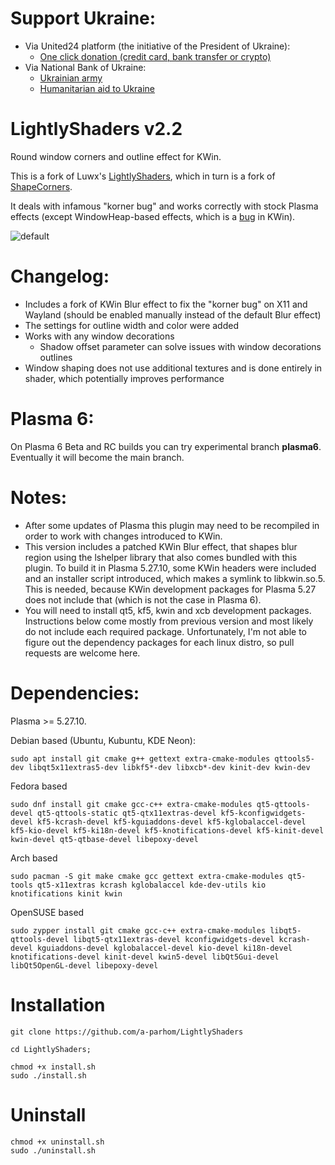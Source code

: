 # Support Ukraine:
  - Via United24 platform (the initiative of the President of Ukraine):
    - [One click donation (credit card, bank transfer or crypto)](https://u24.gov.ua/)
  - Via National Bank of Ukraine:
    - [Ukrainian army](https://bank.gov.ua/en/about/support-the-armed-forces)
    - [Humanitarian aid to Ukraine](https://bank.gov.ua/en/about/humanitarian-aid-to-ukraine)

# LightlyShaders v2.2
 Round window corners and outline effect for KWin.
 
 This is a fork of Luwx's [LightlyShaders](https://github.com/Luwx/LightlyShaders), which in turn is a fork of [ShapeCorners](https://sourceforge.net/projects/shapecorners/).  

 It deals with infamous "korner bug" and works correctly with stock Plasma effects (except WindowHeap-based effects, which is a [bug](https://bugs.kde.org/show_bug.cgi?id=457442) in KWin).

 ![default](https://github.com/a-parhom/LightlyShaders/blob/master/screenshot.png)

# Changelog:
  - Includes a fork of KWin Blur effect to fix the "korner bug" on X11 and Wayland (should be enabled manually instead of the default Blur effect)
  - The settings for outline width and color were added
  - Works with any window decorations
    - Shadow offset parameter can solve issues with window decorations outlines
  - Window shaping does not use additional textures and is done entirely in shader, which potentially improves performance

# Plasma 6:
On Plasma 6 Beta and RC builds you can try experimental branch **plasma6**. Eventually it will become the main branch.

# Notes:
  - After some updates of Plasma this plugin may need to be recompiled in order to work with changes introduced to KWin.
  - This version includes a patched KWin Blur effect, that shapes blur region using the lshelper library that also comes bundled with this plugin. To build it in Plasma 5.27.10, some KWin headers were included and an installer script introduced, which makes a symlink to libkwin.so.5. This is needed, because KWin development packages for Plasma 5.27 does not include that (which is not the case in Plasma 6).
  - You will need to install qt5, kf5, kwin and xcb development packages. Instructions below come mostly from previous version and most likely do not include each required package. Unfortunately, I'm not able to figure out the dependency packages for each linux distro, so pull requests are welcome here.

# Dependencies:
 
Plasma >= 5.27.10.
 
Debian based (Ubuntu, Kubuntu, KDE Neon):
```
sudo apt install git cmake g++ gettext extra-cmake-modules qttools5-dev libqt5x11extras5-dev libkf5*-dev libxcb*-dev kinit-dev kwin-dev 
```
Fedora based
```
sudo dnf install git cmake gcc-c++ extra-cmake-modules qt5-qttools-devel qt5-qttools-static qt5-qtx11extras-devel kf5-kconfigwidgets-devel kf5-kcrash-devel kf5-kguiaddons-devel kf5-kglobalaccel-devel kf5-kio-devel kf5-ki18n-devel kf5-knotifications-devel kf5-kinit-devel kwin-devel qt5-qtbase-devel libepoxy-devel
```
Arch based
```
sudo pacman -S git make cmake gcc gettext extra-cmake-modules qt5-tools qt5-x11extras kcrash kglobalaccel kde-dev-utils kio knotifications kinit kwin
```
OpenSUSE based
```
sudo zypper install git cmake gcc-c++ extra-cmake-modules libqt5-qttools-devel libqt5-qtx11extras-devel kconfigwidgets-devel kcrash-devel kguiaddons-devel kglobalaccel-devel kio-devel ki18n-devel knotifications-devel kinit-devel kwin5-devel libQt5Gui-devel libQt5OpenGL-devel libepoxy-devel
```

# Installation
```
git clone https://github.com/a-parhom/LightlyShaders

cd LightlyShaders;

chmod +x install.sh
sudo ./install.sh
```

# Uninstall
```
chmod +x uninstall.sh
sudo ./uninstall.sh
```
